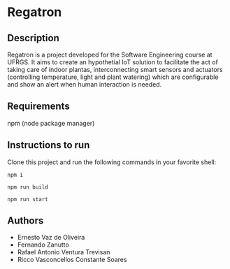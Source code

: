 # Regatron

## Description

Regatron is a project developed for the Software Engineering course at UFRGS. It aims to create an hypothetial IoT solution to facilitate the act of taking care of indoor plantas, interconnecting smart sensors and actuators (controlling temperature, light and plant watering) which are configurable and show an alert when human interaction is needed.

## Requirements

npm (node package manager)

## Instructions to run

Clone this project and run the following commands in your favorite shell:

```
npm i

npm run build

npm run start
```

## Authors

- Ernesto Vaz de Oliveira
- Fernando Zanutto
- Rafael Antonio Ventura Trevisan
- Ricco Vasconcellos Constante Soares
